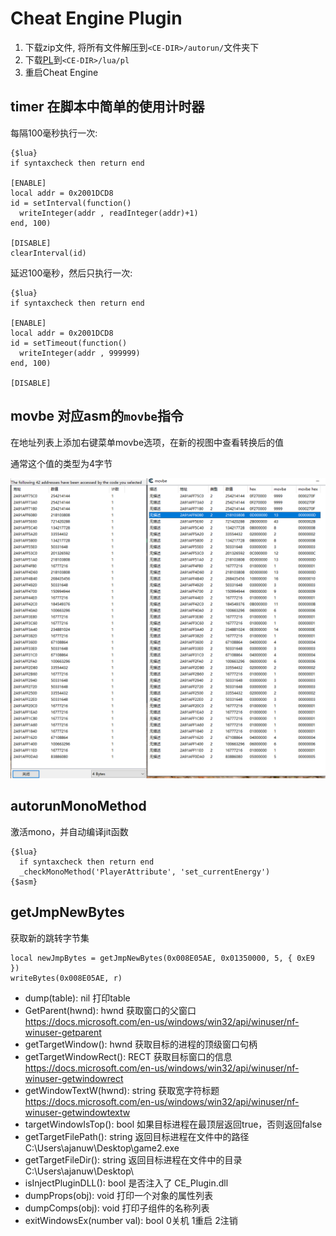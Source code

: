 # Cheat Engine Plugin

1. 下载zip文件, 将所有文件解压到`<CE-DIR>/autorun/`文件夹下
2. 下载[PL](https://github.com/lunarmodules/Penlight/tree/master/lua/pl)到`<CE-DIR>/lua/pl`
3. 重启Cheat Engine

## timer 在脚本中简单的使用计时器

每隔100毫秒执行一次:
```
{$lua}
if syntaxcheck then return end

[ENABLE]
local addr = 0x2001DCD8
id = setInterval(function()
  writeInteger(addr , readInteger(addr)+1)
end, 100)

[DISABLE]
clearInterval(id)
```

延迟100毫秒，然后只执行一次:
```
{$lua}
if syntaxcheck then return end

[ENABLE]
local addr = 0x2001DCD8
id = setTimeout(function()
  writeInteger(addr , 999999)
end, 100)

[DISABLE]
```

## movbe 对应asm的`movbe`指令

在地址列表上添加右键菜单movbe选项，在新的视图中查看转换后的值

通常这个值的类型为4字节

![](./images/2020-06-25-18-01-36.png)


## autorunMonoMethod
激活mono，并自动编译jit函数
```
{$lua}
  if syntaxcheck then return end
  _checkMonoMethod('PlayerAttribute', 'set_currentEnergy')
{$asm}
```

## getJmpNewBytes
获取新的跳转字节集
```
local newJmpBytes = getJmpNewBytes(0x008E05AE, 0x01350000, 5, { 0xE9 })
writeBytes(0x008E05AE, r)
```

- dump(table): nil  打印table
- GetParent(hwnd): hwnd 获取窗口的父窗口 https://docs.microsoft.com/en-us/windows/win32/api/winuser/nf-winuser-getparent
- getTargetWindow(): hwnd 获取目标的进程的顶级窗口句柄
- getTargetWindowRect(): RECT 获取目标窗口的信息 https://docs.microsoft.com/en-us/windows/win32/api/winuser/nf-winuser-getwindowrect
- getWindowTextW(hwnd): string 获取宽字符标题 https://docs.microsoft.com/en-us/windows/win32/api/winuser/nf-winuser-getwindowtextw
- targetWindowIsTop(): bool 如果目标进程在最顶层返回true，否则返回false
- getTargetFilePath(): string  返回目标进程在文件中的路径 C:\Users\ajanuw\Desktop\game2.exe
- getTargetFileDir(): string   返回目标进程在文件中的目录 C:\Users\ajanuw\Desktop\
- isInjectPluginDLL(): bool 是否注入了 CE_Plugin.dll
- dumpProps(obj): void  打印一个对象的属性列表
- dumpComps(obj): void  打印子组件的名称列表
- exitWindowsEx(number val): bool  0关机 1重启 2注销 